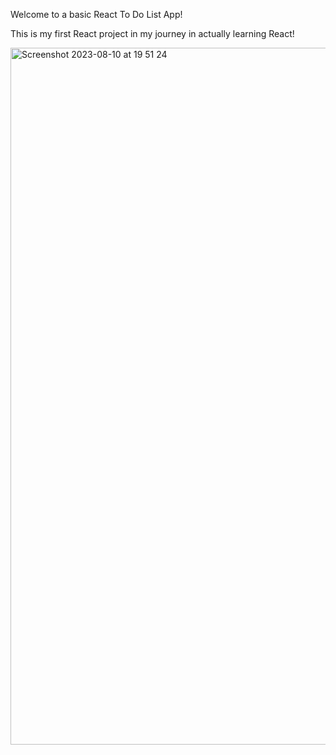 Welcome to a basic React To Do List App!

This is my first React project in my journey in actually learning React!

<img width="1115" alt="Screenshot 2023-08-10 at 19 51 24" src="https://github.com/Thaleia/React-toDoList/assets/42918656/06c2eceb-cca9-426b-aa4c-f2d24f3e5b5c">
